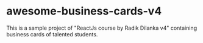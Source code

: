 # awesome-business-cards-v4
This is a sample project of "ReactJs course by Radik Dilanka v4" containing business cards of talented students.
